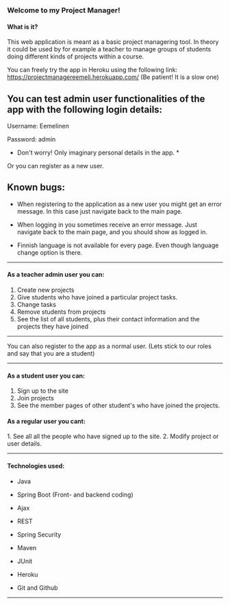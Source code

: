 <h3>Welcome to my Project Manager!</h3>

<h4>What is it?</h4>

This web application is meant as a basic project managering tool. In theory it could be used by for example a teacher to manage groups of students doing different kinds of projects within a course.

You can freely try the app in Heroku using the following link:
https://projectmanagereemeli.herokuapp.com/ (Be patient! It is a slow one)

## You can test admin user functionalities of the app with the following login details:

Username: Eemelinen

Password: admin

* Don't worry! Only imaginary personal details in the app. *

Or you can register as a new user.

## Known bugs:

- When registering to the application as a new user you might get an error message. In this case just navigate back to the main page.

- When logging in you sometimes receive an error message. Just navigate back to the main page, and you should show as logged in.

- Finnish language is not available for every page. Even though language change option is there.

**********************************************************************


<h4>As a teacher admin user you can:</h4>

1. Create new projects
2. Give students who have joined a particular project tasks.
3. Change tasks
4. Remove students from projects
5. See the list of all students, plus their contact information and the projects they have joined

************************************************************************
You can also register to the app as a normal user. (Lets stick to our roles and say that you are a student)
************************************************************************


<h4>As a student user you can:</h4>

1. Sign up to the site
2. Join projects
3. See the member pages of other student's who have joined the projects.

<h4>As a regular user you cant:</h4>
1. See all all the people who have signed up to the site.
2. Modify project or user details.


************************************************************************

<h4>Technologies used:</h4>

- Java

- Spring Boot (Front- and backend coding)

- Ajax

- REST

- Spring Security

- Maven

- JUnit

- Heroku

- Git and Github


**********************************************************************

